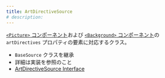 ```yaml
---
title: ArtDirectiveSource
# description:
---
```


[`<Picture>` コンポーネント](/astro-image-processor/ja/component/picture/)および [`<Background>` コンポーネント](/astro-image-processor/ja/component/background/)の `artDirectives` プロパティの要素に対応するクラス。

- `BaseSource` クラスを継承
- 詳細は実装を参照のこと
- [ArtDirectiveSource Interface](/astro-image-processor/ja/api/api/classes/artdirectivesource/)
